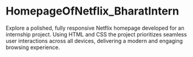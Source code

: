 # HomepageOfNetflix_BharatIntern
Explore a polished, fully responsive Netflix homepage developed for an internship project. Using HTML and CSS the project prioritizes seamless user interactions across all devices, delivering a modern and engaging browsing experience.
